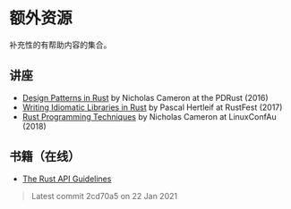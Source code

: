 # 额外资源

补充性的有帮助内容的集合。

## 讲座

- [Design Patterns in Rust](https://www.youtube.com/watch?v=Pm_oO0N5B9k) by
  Nicholas Cameron at the PDRust (2016)
- [Writing Idiomatic Libraries in Rust](https://www.youtube.com/watch?v=0zOg8_B71gE)
  by Pascal Hertleif at RustFest (2017)
- [Rust Programming Techniques](https://www.youtube.com/watch?v=vqavdUGKeb4) by
  Nicholas Cameron at LinuxConfAu (2018)

## 书籍（在线）

- [The Rust API Guidelines](https://rust-lang.github.io/api-guidelines)

> Latest commit 2cd70a5 on 22 Jan 2021